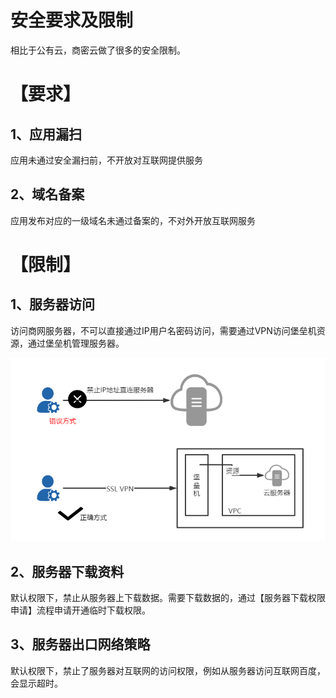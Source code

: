 # 安全要求及限制

相比于公有云，商密云做了很多的安全限制。

# 【要求】

## 1、应用漏扫

应用未通过安全漏扫前，不开放对互联网提供服务

## 2、域名备案

应用发布对应的一级域名未通过备案的，不对外开放互联网服务

# 【限制】

## 1、服务器访问

访问商网服务器，不可以直接通过IP用户名密码访问，需要通过VPN访问堡垒机资源，通过堡垒机管理服务器。

![](/assets/服务器访问方式)

## 2、服务器下载资料

默认权限下，禁止从服务器上下载数据。需要下载数据的，通过【服务器下载权限申请】流程申请开通临时下载权限。

## 3、服务器出口网络策略

默认权限下，禁止了服务器对互联网的访问权限，例如从服务器访问互联网百度，会显示超时。

